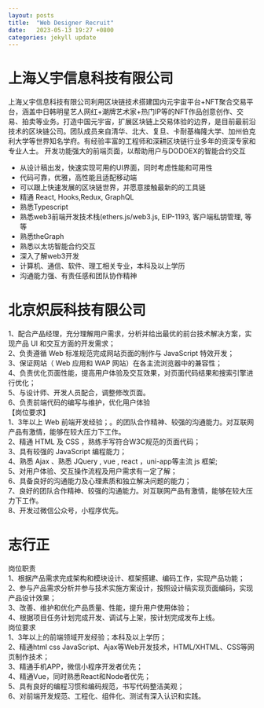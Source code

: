 ```yaml
---
layout: posts
title:  "Web Designer Recruit"
date:   2023-05-13 19:27 +0800
categories: jekyll update
---
```


# 上海乂宇信息科技有限公司
上海乂宇信息科技有限公司利用区块链技术搭建国内元宇宙平台+NFT聚合交易平台，涵盖中日韩明星艺人网红+潮牌艺术家+热门IP等的NFT作品创意创作、交易、拍卖等业务。打造中国元宇宙，扩展区块链上交易体验的边界，是目前最前沿技术的区块链公司。团队成员来自清华、北大、复旦、卡耐基梅隆大学、加州伯克利大学等世界知名学府。有经验丰富的工程师和深耕区块链行业多年的资深专家和专业人士。
开发功能强大的前端页面，以帮助用户与DODOEX的智能合约交互
- 从设计稿出发，快速实现可用的UI界面，同时考虑性能和可用性
- 代码可靠，优雅，高性能且适配移动端
- 可以跟上快速发展的区块链世界，并愿意接触最新的的工具链
- 精通 React, Hooks,Redux, GraphQL
- 熟悉Typescript
- 熟悉web3前端开发技术栈(ethers.js/web3.js, EIP-1193, 客户端私钥管理, 等等
- 熟悉theGraph
- 熟悉以太坊智能合约交互
- 深入了解web3开发
- 计算机、通信、软件、理工相关专业，本科及以上学历
- 沟通能力强、有责任感和团队协作精神
  
# 北京炽辰科技有限公司
1、配合产品经理，充分理解用户需求，分析并给出最优的前台技术解决方案，实现产品 UI 和交互方面的开发需求；  
2、负责遵循 Web 标准规范完成网站页面的制作与 JavaScript 特效开发；  
3、保证网站（ Web 应用和 WAP 网站）在各主流浏览器中的兼容性；  
4、负责优化页面性能，提高用户体验及交互效果，对页面代码结果和搜索引擎进行优化；  
5、与设计师、开发人员配合，调整修改页面。  
6、负责前端代码的编写与维护，优化用户体验  
【岗位要求】  
1、3年以上 Web 前端开发经验；。的团队合作精神、较强的沟通能力。对互联网产品有激情，能够在较大压力下工作。  
2、精通 HTML 及 CSS ，熟练手写符合W3C规范的页面代码；  
3、具有较强的 JavaScript 编程能力；  
4、熟悉 Ajax 、熟悉 JQuery , vue , react ，uni-app等主流 js 框架;  
5、对用户体验、交互操作流程及用户需求有一定了解；  
6、具备良好的沟通能力及心理素质和独立解决问题的能力；  
7、良好的团队合作精神、较强的沟通能力。对互联网产品有激情，能够在较大压力下工作。  
8、开发过微信公众号，小程序优先。  

# 志行正
岗位职责  
1、根据产品需求完成架构和模块设计、框架搭建、编码工作，实现产品功能；  
2、参与产品需求分析并参与技术实施方案设计，按照设计稿实现页面编码，实现产品设计效果；  
3、改善、维护和优化产品质量、性能，提升用户使用体验；  
4、根据项目任务计划完成开发、调试与上架，按计划完成发布上线。  
岗位要求  
1、3年以上的前端领域开发经验；本科及以上学历；  
2、精通html css JavaScript、Ajax等Web开发技术，HTML/XHTML、CSS等网页制作技术；  
3、精通手机APP，微信小程序开发者优先；  
4、精通Vue，同时熟悉React和Node者优先；  
5、具有良好的编程习惯和编码规范，书写代码整洁美观；  
6、对前端开发规范、工程化、组件化、测试有深入认识和实践。  

